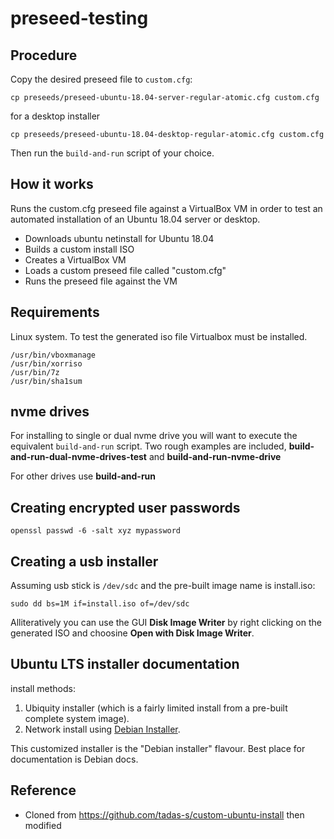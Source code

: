 # preseed-testing

## Procedure

Copy the desired preseed file to `custom.cfg`:

```shell
cp preseeds/preseed-ubuntu-18.04-server-regular-atomic.cfg custom.cfg
```

for a desktop installer

```shell
cp preseeds/preseed-ubuntu-18.04-desktop-regular-atomic.cfg custom.cfg
```

Then run the `build-and-run` script of your choice.

## How it works

Runs the custom.cfg preseed file against a VirtualBox VM in order to test an automated installation of an Ubuntu 18.04 server or desktop.

* Downloads ubuntu netinstall for Ubuntu 18.04
* Builds a custom install ISO
* Creates a VirtualBox VM
* Loads a custom preseed file called "custom.cfg"
* Runs the preseed file against the VM

## Requirements

Linux system. To test the generated iso file Virtualbox must be installed.

```shell
/usr/bin/vboxmanage
/usr/bin/xorriso
/usr/bin/7z
/usr/bin/sha1sum
```

## nvme drives

For installing to single or dual nvme drive you will want to execute the equivalent `build-and-run` script. Two rough examples are included, **build-and-run-dual-nvme-drives-test** and **build-and-run-nvme-drive**

For other drives use **build-and-run**

## Creating encrypted user passwords



```shell
openssl passwd -6 -salt xyz mypassword
```

## Creating a usb installer

Assuming usb stick is `/dev/sdc` and the pre-built image name is install.iso:

```
sudo dd bs=1M if=install.iso of=/dev/sdc
```

Alliteratively you can use the GUI **Disk Image Writer** by right clicking on the generated ISO and choosine **Open with Disk Image Writer**.

## Ubuntu LTS installer documentation

install methods:

1. Ubiquity installer (which is a fairly limited install from a pre-built complete system 
   image).
2. Network install using [Debian Installer][1].

This customized installer is the "Debian installer" flavour. Best place for documentation
is Debian docs.

[1]: https://wiki.debian.org/DebianInstaller/

## Reference

* Cloned from https://github.com/tadas-s/custom-ubuntu-install then modified

